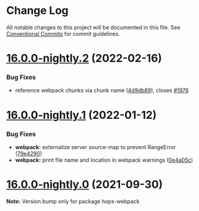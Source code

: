# Change Log

All notable changes to this project will be documented in this file.
See [Conventional Commits](https://conventionalcommits.org) for commit guidelines.

# [16.0.0-nightly.2](https://github.com/xing/hops/compare/v16.0.0-nightly.1...v16.0.0-nightly.2) (2022-02-16)


### Bug Fixes

* reference webpack chunks via chunk name ([4d9db89](https://github.com/xing/hops/commit/4d9db895be547a0577cd336e29676a5cb836d284)), closes [#1976](https://github.com/xing/hops/issues/1976)





# [16.0.0-nightly.1](https://github.com/xing/hops/compare/v16.0.0-nightly.0...v16.0.0-nightly.1) (2022-01-12)


### Bug Fixes

* **webpack:** externalize server source-map to prevent RangeError ([79e4290](https://github.com/xing/hops/commit/79e4290febe6316adf7ef4c17ecbd26fefc133fd))
* **webpack:** print file name and location in webpack warnings ([0e4a05c](https://github.com/xing/hops/commit/0e4a05c3c19e815cd5d40e49c19ef7a1d79ac0ac))





# [16.0.0-nightly.0](https://github.com/xing/hops/compare/v15.0.0...v16.0.0-nightly.0) (2021-09-30)

**Note:** Version bump only for package hops-webpack

